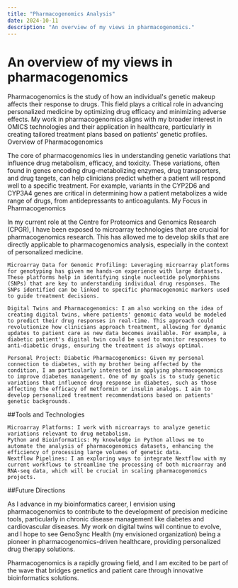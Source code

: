 ```yaml
---
title: "Pharmacogenomics Analysis"
date: 2024-10-11
description: "An overview of my views in pharmacogenomics."
---
```

# An overview of my views in pharmacogenomics

Pharmacogenomics is the study of how an individual's genetic makeup affects their response to drugs. This field plays a critical role in advancing personalized medicine by optimizing drug efficacy and minimizing adverse effects. My work in pharmacogenomics aligns with my broader interest in OMICS technologies and their application in healthcare, particularly in creating tailored treatment plans based on patients' genetic profiles.
Overview of Pharmacogenomics

The core of pharmacogenomics lies in understanding genetic variations that influence drug metabolism, efficacy, and toxicity. These variations, often found in genes encoding drug-metabolizing enzymes, drug transporters, and drug targets, can help clinicians predict whether a patient will respond well to a specific treatment. For example, variants in the CYP2D6 and CYP3A4 genes are critical in determining how a patient metabolizes a wide range of drugs, from antidepressants to anticoagulants.
My Focus in Pharmacogenomics

In my current role at the Centre for Proteomics and Genomics Research (CPGR), I have been exposed to microarray technologies that are crucial for pharmacogenomics research. This has allowed me to develop skills that are directly applicable to pharmacogenomics analysis, especially in the context of personalized medicine.

    Microarray Data for Genomic Profiling: Leveraging microarray platforms for genotyping has given me hands-on experience with large datasets. These platforms help in identifying single nucleotide polymorphisms (SNPs) that are key to understanding individual drug responses. The SNPs identified can be linked to specific pharmacogenomic markers used to guide treatment decisions.

    Digital Twins and Pharmacogenomics: I am also working on the idea of creating digital twins, where patients' genomic data would be modeled to predict their drug responses in real-time. This approach could revolutionize how clinicians approach treatment, allowing for dynamic updates to patient care as new data becomes available. For example, a diabetic patient's digital twin could be used to monitor responses to anti-diabetic drugs, ensuring the treatment is always optimal.

    Personal Project: Diabetic Pharmacogenomics: Given my personal connection to diabetes, with my brother being affected by the condition, I am particularly interested in applying pharmacogenomics to improve diabetes management. One of my goals is to study genetic variations that influence drug response in diabetes, such as those affecting the efficacy of metformin or insulin analogs. I aim to develop personalized treatment recommendations based on patients' genetic backgrounds.

##Tools and Technologies

    Microarray Platforms: I work with microarrays to analyze genetic variations relevant to drug metabolism.
    Python and Bioinformatics: My knowledge in Python allows me to automate the analysis of pharmacogenomics datasets, enhancing the efficiency of processing large volumes of genetic data.
    Nextflow Pipelines: I am exploring ways to integrate Nextflow with my current workflows to streamline the processing of both microarray and RNA-seq data, which will be crucial in scaling pharmacogenomics projects.

##Future Directions

As I advance in my bioinformatics career, I envision using pharmacogenomics to contribute to the development of precision medicine tools, particularly in chronic disease management like diabetes and cardiovascular diseases. My work on digital twins will continue to evolve, and I hope to see GenoSync Health (my envisioned organization) being a pioneer in pharmacogenomics-driven healthcare, providing personalized drug therapy solutions.

Pharmacogenomics is a rapidly growing field, and I am excited to be part of the wave that bridges genetics and patient care through innovative bioinformatics solutions.